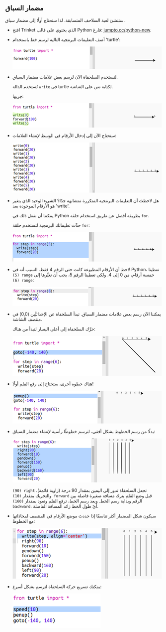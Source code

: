 ## مضمار السباق

ستنشئ لعبة السلاحف المتسابقة. لذا ستحتاج أولًا إلى مضمار سباق.

+ افتح Trinket الذي يحتوي على قالب Python فارغ: <a href="http://jumpto.cc/python-new" target="_blank">jumpto.cc/python-new</a>.

+ أضف التعليمات البرمجية التالية لرسم خط باستخدام 'turtle':
    
    ![لقطة الشاشة](images/race-forward.png)

+ لنستخدم السلحفاة الآن لرسم بعض علامات مضمار السباق.
    
    تُستخدم الدالة `write` في turtle لكتابة نص على الشاشة.
    
    جربها:
    
    ![لقطة الشاشة](images/race-markings1.png)

+ ستحتاج الآن إلى إدخال الأرقام في الوسط لإنشاء العلامات:
    
    ![لقطة الشاشة](images/race-markings2.png)

+ هل لاحظتَ أن التعليمات البرمجية المتكررة متشابهة جدًا؟ الشيء الوحيد الذي يتغير هو الأرقام الموجودة بعد 'write'.
    
    يمكننا أن نفعل ذلك في Python بطريقة أفضل عن طريق استخدام حلقة `for`.
    
    حدِّث تعليماتك البرمجية لتستخدم حلقة `for`:
    
    ![لقطة الشاشة](images/race-for.png)

+ لاحظ أن الأرقام المطبوعة كانت حتى الرقم 4 فقط. السبب أنه في Python، تعطينا `(‏5) range` خمسة أرقام، من 0 إلى 4. ولكي تعطينا الرقم 5، يجب أن نغيِّرها إلى `(‏6) range`:
    
    ![لقطة الشاشة](images/race-range.png)

+ يمكننا الآن رسم بعض علامات مضمار السباق. تبدأ السلحفاة عن الإحداثيَّين (0,0) في منتصف الشاشة.
    
    حرِّك السلحفاة إلى أعلى اليسار لتبدأ من هناك:
    
    ![لقطة الشاشة](images/race-goto.png)

+ هناك خطوة أخرى، ستحتاج إلى رفع القلم أولًا!
    
    ![لقطة الشاشة](images/race-penup.png)

+ بدلًا من رسم الخطوط بشكل أفقي، لنرسم خطوطًا رأسية لإنشاء مضمار للسباق:
    
    ![لقطة الشاشة](images/race-lines.png)
    
    `(‏90) right` تجعل السلحفاة تدور إلى اليمين بمقدار 90 درجة (زاوية قائمة). والتحريك بمقدار `(‏10) forward` قبل وضع القلم يترك مسافة صغيرة فاصلة بين الرقم وبداية رسم الخط. وبعد رسم الخط، ترفع القلم وتعود بمقدار `(‏160) backward`، أيْ طول الخط زائد المسافة الفاصلة.

+ سيكون شكل المضمار أكثر تناسقًا إذا حددتَ موضع الأرقام في المنتصف لمحاذاتها مع الخطوط:
    
    ![لقطة الشاشة](images/race-center.png)

+ يمكنك تسريع حركة السلحفاة لترسم بشكل أسرع:
    
    ![لقطة الشاشة](images/race-speed.png)